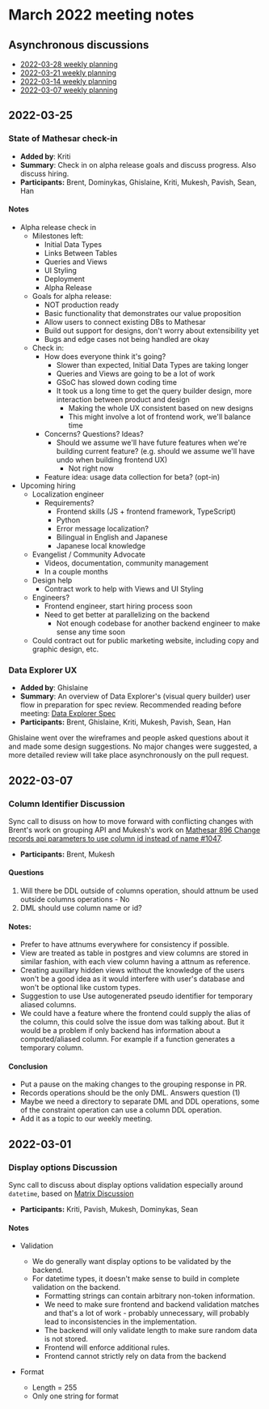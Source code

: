 # March 2022 meeting notes

## Asynchronous discussions
- [2022-03-28 weekly planning](https://github.com/centerofci/mathesar/discussions/1232)
- [2022-03-21 weekly planning](https://github.com/centerofci/mathesar/discussions/1198)
- [2022-03-14 weekly planning](https://github.com/centerofci/mathesar/discussions/1162)
- [2022-03-07 weekly planning](https://github.com/centerofci/mathesar/discussions/1142)

## 2022-03-25

### State of Mathesar check-in

- **Added by**: Kriti
- **Summary**: Check in on alpha release goals and discuss progress. Also discuss hiring.
- **Participants:** Brent, Dominykas, Ghislaine, Kriti, Mukesh, Pavish, Sean, Han

#### Notes
- Alpha release check in
    - Milestones left:
        - Initial Data Types
        - Links Between Tables
        - Queries and Views
        - UI Styling
        - Deployment
        - Alpha Release
    - Goals for alpha release:
        - NOT production ready
        - Basic functionality that demonstrates our value proposition
        - Allow users to connect existing DBs to Mathesar
        - Build out support for designs, don't worry about extensibility yet
        - Bugs and edge cases not being handled are okay
    - Check in:
        - How does everyone think it's going?
            - Slower than expected, Initial Data Types are taking longer
            - Queries and Views are going to be a lot of work
            - GSoC has slowed down coding time
            - It took us a long time to get the query builder design, more interaction between product and design
                - Making the whole UX consistent based on new designs
                - This might involve a lot of frontend work, we'll balance time
        - Concerns? Questions? Ideas?
            - Should we assume we'll have future features when we're building current feature? (e.g. should we assume we'll have undo when building frontend UX)
                - Not right now
        - Feature idea: usage data collection for beta? (opt-in)
- Upcoming hiring
    - Localization engineer
        - Requirements?
            - Frontend skills (JS + frontend framework, TypeScript)
            - Python
            - Error message localization?
            - Bilingual in English and Japanese
            - Japanese local knowledge
    - Evangelist / Community Advocate
        - Videos, documentation, community management
        - In a couple months
    - Design help
        - Contract work to help with Views and UI Styling
    - Engineers?
        - Frontend engineer, start hiring process soon
        - Need to get better at parallelizing on the backend
            - Not enough codebase for another backend engineer to make sense any time soon
    - Could contract out for public marketing website, including copy and graphic design, etc.

### Data Explorer UX

- **Added by**:  Ghislaine
- **Summary**: An overview of Data Explorer's (visual query builder) user flow in preparation for spec review. Recommended reading before meeting: [Data Explorer Spec](https://github.com/centerofci/mathesar-wiki/pull/38)
- **Participants:** Brent, Ghislaine, Kriti, Mukesh, Pavish, Sean, Han

Ghislaine went over the wireframes and people asked questions about it and made some design suggestions. No major changes were suggested, a more detailed review will take place asynchronously on the pull request.

## 2022-03-07

### Column Identifier Discussion
Sync call to disuss on how to move forward with conflicting changes with Brent's work on grouping API and Mukesh's work on [Mathesar 896 Change records api parameters to use column id instead of name #1047](https://github.com/centerofci/mathesar/pull/1047).

- **Participants:** Brent, Mukesh

#### Questions

1. Will there be DDL outside of columns operation, should attnum be used outside columns operations - No
2. DML should use column name or id? 


#### Notes:
- Prefer to have attnums everywhere for consistency if possible.
- View are treated as table in postgres and view columns are stored in similar fashion, with each view column having a attnum as reference.
- Creating auxillary hidden views without the knowledge of the users won't be a good idea as it would interfere with user's database and won't be optional like custom types.
- Suggestion to use Use autogenerated pseudo identifier for temporary aliased columns.
- We could have a feature where the frontend could supply the alias of the column, this could solve the issue dom was talking about. But it would be a problem if only backend has information about a computed/aliased column. For example if a function generates a temporary column.

#### Conclusion
- Put a pause on the making changes to the grouping response in PR. 
- Records operations should be the only DML. Answers question (1)
- Maybe we need a directory to separate DML and DDL operations, some of the constraint operation can use a column DDL operation.
- Add it as a topic to our weekly meeting. 

## 2022-03-01

### Display options Discussion

Sync call to discuss about display options validation especially around `datetime`, based on [Matrix Discussion](https://matrix.to/#/!UZILDSNKobkelUYwBp:matrix.mathesar.org/$vY0BFdwHvKT-9NcKJ8-y7cZSmQ0QsOlJGg4piJN4fYA?via=matrix.mathesar.org)

- **Participants:** Kriti, Pavish, Mukesh, Dominykas, Sean

#### Notes

- Validation
    - We do generally want display options to be validated by the backend.
    - For datetime types, it doesn't make sense to build in complete validation on the backend.
        - Formatting strings can contain arbitrary non-token information.
        - We need to make sure frontend and backend validation matches and that's a lot of work - probably unnecessary, will probably lead to inconsistencies in the implementation.
        - The backend will only validate length to make sure random data is not stored.
        - Frontend will enforce additional rules.
        - Frontend cannot strictly rely on data from the backend
        
- Format
    - Length = 255
    - Only one string for format
